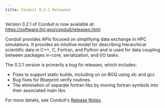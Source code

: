 ```yaml
---
title: Conduit 0.2.1 Released
---
```


Version 0.2.1 of Conduit is now available at: https://software.llnl.gov/conduit/releases.html

Conduit provides APIs focused on simplifying data exchange in HPC simulations. It provides an intuitive model for describing hierarchical scientific data in C++, C, Fortran, and Python and is used for data coupling between packages in-core, serialization, and I/O tasks.

The 0.2.1 version is primarily a bug fix releases, which includes: 

- Fixes to support static builds, including on on BGQ using xlc and gcc
- Bug fixes for Blueprint verify routines.
- The elimination of separate fortran libs by moving fortran symbols into their associated main libs

For more details, see Conduit's [Release Notes](https://software.llnl.gov/conduit/releases.html#v0-2-1).
